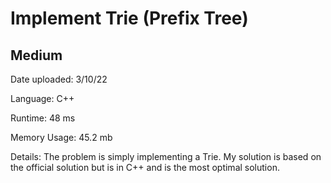 
# Implement Trie (Prefix Tree)

## Medium

Date uploaded: 3/10/22

Language: C++

Runtime: 48 ms

Memory Usage: 45.2 mb

Details: The problem is simply implementing a Trie. My solution is based on the official solution but is in C++ and is the most optimal solution.
